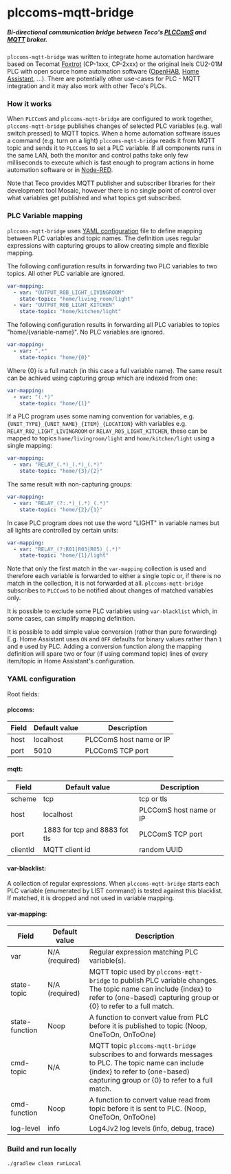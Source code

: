 # plccoms-mqtt-bridge

##### Bi-directional communication bridge between Teco's [PLCComS](https://www.tecomat.com/download/software-and-firmware/plccoms/) and [MQTT](https://en.wikipedia.org/wiki/MQTT) broker.

`plccoms-mqtt-bridge` was written to integrate home automation
hardware based on Tecomat
[Foxtrot](https://www.tecomat.com/products/cat/cz/plc-tecomat-foxtrot-3/)
(CP-1xxx, CP-2xxx) or the original Inels CU2-01M PLC with open source home
automation software
([OpenHAB](https://www.openhab.org/),
[Home Assistant](https://www.home-assistant.io/), ...).
There are potentially other use-cases for PLC - MQTT integration and
it may also work with other Teco's PLCs.

### How it works

When `PLCComS` and `plccoms-mqtt-bridge` are configured to work together,
`plccoms-mqtt-bridge` publishes changes of selected PLC variables (e.g. wall
switch pressed) to MQTT topics. When a home automation software issues
a command (e.g. turn on a light) `plccoms-mqtt-bridge` reads it from MQTT topic
and sends it to `PLCComS` to set a PLC variable. If all components runs in the
same LAN, both the monitor and control paths take only few milliseconds to
execute which is fast enough to program actions in home automation software
or in [Node-RED](https://nodered.org/).

Note that Teco provides MQTT publisher and subscriber libraries for their
development tool Mosaic, however there is no single point of control over
what variables get published and what topics get subscribed.

### PLC Variable mapping 

`plccoms-mqtt-bridge` uses [YAML configuration](#yaml-configuration) file to
define mapping between PLC variables and topic names. The definition uses
regular expressions with capturing groups to allow creating simple and
flexible mapping.

The following configuration results in forwarding two PLC variables to two
topics. All other PLC variable are ignored. 

```yaml
var-mapping:
  - var: "OUTPUT_R0B_LIGHT_LIVINGROOM"
    state-topic: "home/living_room/light"
  - var: "OUTPUT_R0B_LIGHT_KITCHEN"
    state-topic: "home/kitchen/light"
```

The following configuration results in forwarding all PLC variables to
topics "home/{variable-name}". No PLC variables are ignored.

```yaml
var-mapping:
  - var: ".*"
    state-topic: "home/{0}"
```

Where {0} is a full match (in this case a full variable name).
The same result can be achived using capturing group which are indexed from
one: 

```yaml
var-mapping:
  - var: "(.*)"
    state-topic: "home/{1}"
```
    
If a PLC program uses some naming convention for variables,
e.g. `{UNIT_TYPE}_{UNIT_NAME}_{ITEM}_{LOCATION}` with
variables e.g. `RELAY_R02_LIGHT_LIVINGROOM` or `RELAY_R05_LIGHT_KITCHEN`,
these can be mapped to topics `home/livingroom/light` and
`home/kitchen/light` using a single mapping:

```yaml
var-mapping:
  - var: "RELAY_(.*)_(.*)_(.*)"
    state-topic: "home/{3}/{2}"
```

The same result with non-capturing groups: 

```yaml
var-mapping:
  - var: "RELAY_(?:.*)_(.*)_(.*)"
    state-topic: "home/{2}/{1}"
```

In case PLC program does not use the word "LIGHT" in variable names but all
lights are controlled by certain units:

```yaml
var-mapping:
  - var: "RELAY_(?:R01|R03|R05)_(.*)"
    state-topic: "home/{1}/light"
```

Note that only the first match in the `var-mapping` collection is used and
therefore each variable is forwarded to either a single topic or, if there
is no match in the collection, it is not forwarded at all.
`plccoms-mqtt-bridge` subscribes to `PLCComS` to be notified about changes of
matched variables only.

It is possible to exclude some PLC variables using `var-blacklist` which,
in some cases, can simplify mapping definition. 

It is possible to add simple value conversion (rather than pure forwarding)
E.g. Home Assistant uses `ON` and `OFF` defaults for binary values rather than 
`1` and `0` used by PLC. Adding a conversion function along the mapping
definition will spare two or four (if using command topic) lines of every
item/topic in Home Assistant's configuration.

### YAML configuration

Root fields:

#### plccoms:

Field | Default value | Description
------| --------------|------------------------
host  | localhost     | PLCComS host name or IP
port  | 5010          | PLCComS TCP port

#### mqtt:

Field    | Default value  | Description
---------| ---------------|------------------------
scheme   | tcp            | tcp or tls 
host     | localhost      | PLCComS host name or IP
port     | 1883 for tcp and 8883 fot tls | PLCComS TCP port
clientId | MQTT client id | random UUID 
 
#### var-blacklist:

A collection of regular expressions. When `plccoms-mqtt-bridge` starts each PLC
variable (enumerated by LIST command) is tested against this blacklist.
If matched, it is dropped and not used in variable mapping.
 
#### var-mapping:
 
Field          | Default value  | Description
---------------| ---------------|------------------------
var            | N/A (required) | Regular expression matching PLC variable(s).
state-topic    | N/A (required) | MQTT topic used by `plccoms-mqtt-bridge` to publish PLC variable changes. The topic name can include {index} to refer to (one-based) capturing group or {0} to refer to a full match.  
state-function | Noop           | A function to convert value from PLC before it is published to topic (Noop, OneToOn, OnToOne)
cmd-topic      | N/A            | MQTT topic `plccoms-mqtt-bridge` subscribes to and forwards messages to PLC. The topic name can include {index} to refer to (one-based) capturing group or {0} to refer to a full match.
cmd-function   | Noop           | A function to convert value read from topic before it is sent to PLC. (Noop, OneToOn, OnToOne)
log-level      | info           | Log4Jv2 log levels (info, debug, trace)
 
### Build and run locally

```bash
./gradlew clean runLocal
```
